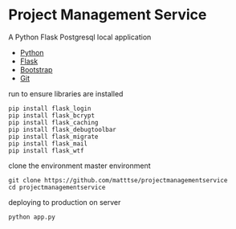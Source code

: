 # Project Management Service

A Python Flask Postgresql local application

- [Python](https://www.python.org/downloads/) 
- [Flask](http://flask.pocoo.org/)
- [Bootstrap](https://getbootstrap.com/)
- [Git](https://gist.github.com/derhuerst/1b15ff4652a867391f03)

run to ensure libraries are installed
```
pip install flask_login
pip install flask_bcrypt
pip install flask_caching
pip install flask_debugtoolbar
pip install flask_migrate
pip install flask_mail
pip install flask_wtf
```

clone the environment master environment
```
git clone https://github.com/matttse/projectmanagementservice
cd projectmanagementservice
```

deploying to production on server
```
python app.py
```

